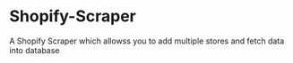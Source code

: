 # Shopify-Scraper

A Shopify Scraper which allowss you to add multiple stores and fetch data into database
